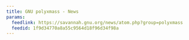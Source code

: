 ```yaml
---
title: GNU polyxmass - News
params:
  feedlink: https://savannah.gnu.org/news/atom.php?group=polyxmass
  feedid: 1f9d34770a8a55c9564d18f96d34f98a
---
```

